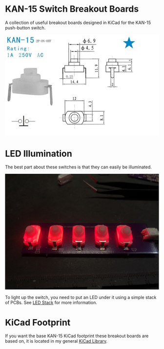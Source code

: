 # KAN-15 Switch Breakout Boards

A collection of useful breakout boards designed in KiCad for the KAN-15 push-button switch.

![KAN15 Data](./images/data.jpg)

# LED Illumination
The best part about these switches is that they can easily be illuminated.

![KAN15 Data](./images/led_row.jpg)

To light up the switch, you need to put an LED under it using a simple stack of PCBs. See [LED Stack](./LED-Stack) for more information.

# KiCad Footprint
If you want the base KAN-15 KiCad footprint these breakout boards are based on, it is located in my general [KiCad Library](https://github.com/jgillick/KiCad-library).